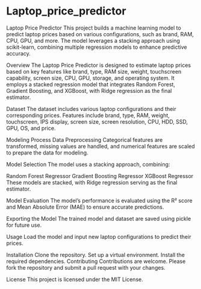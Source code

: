 # Laptop_price_predictor
Laptop Price Predictor
This project builds a machine learning model to predict laptop prices based on various configurations, such as brand, RAM, CPU, GPU, and more. The model leverages a stacking approach using scikit-learn, combining multiple regression models to enhance predictive accuracy.

Overview
The Laptop Price Predictor is designed to estimate laptop prices based on key features like brand, type, RAM size, weight, touchscreen capability, screen size, CPU, GPU, storage, and operating system. It employs a stacked regression model that integrates Random Forest, Gradient Boosting, and XGBoost, with Ridge regression as the final estimator.

Dataset
The dataset includes various laptop configurations and their corresponding prices. Features include brand, type, RAM, weight, touchscreen, IPS display, screen size, screen resolution, CPU, HDD, SSD, GPU, OS, and price.

Modeling Process
Data Preprocessing
Categorical features are transformed, missing values are handled, and numerical features are scaled to prepare the data for modeling.

Model Selection
The model uses a stacking approach, combining:

Random Forest Regressor
Gradient Boosting Regressor
XGBoost Regressor
These models are stacked, with Ridge regression serving as the final estimator.

Model Evaluation
The model’s performance is evaluated using the R² score and Mean Absolute Error (MAE) to ensure accurate predictions.

Exporting the Model
The trained model and dataset are saved using pickle for future use.

Usage
Load the model and input new laptop configurations to predict their prices.

Installation
Clone the repository.
Set up a virtual environment.
Install the required dependencies.
Contributing
Contributions are welcome. Please fork the repository and submit a pull request with your changes.

License
This project is licensed under the MIT License.
